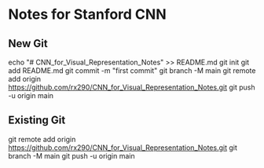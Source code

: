 # Notes for Stanford CNN

## New Git

echo "# CNN_for_Visual_Representation_Notes" >> README.md
git init
git add README.md
git commit -m "first commit"
git branch -M main
git remote add origin https://github.com/rx290/CNN_for_Visual_Representation_Notes.git
git push -u origin main

## Existing Git

git remote add origin https://github.com/rx290/CNN_for_Visual_Representation_Notes.git
git branch -M main
git push -u origin main
